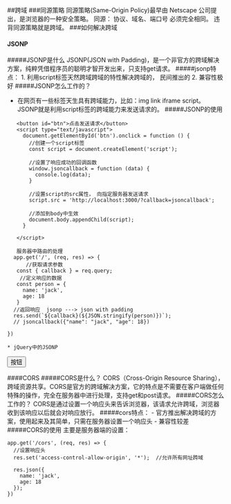 ##跨域
###同源策略
同源策略(Same-Origin Policy)最早由 Netscape 公司提出，是浏览器的一种安全策略。
同源： 协议、域名、端口号 必须完全相同。
违背同源策略就是跨域。
###如何解决跨域
#### JSONP
#####JSONP是什么
JSONP(JSON with Padding)，是一个非官方的跨域解决方案，纯粹凭借程序员的聪明才智开发出来，只支持get请求。
#####jsonp特点：
              1. 利用script标签天然跨域跨域的特性解决跨域的， 民间推出的
              2. 兼容性极好
#####JSONP怎么工作的？
 * 在网页有一些标签天生具有跨域能力，比如：img link iframe script。
JSONP就是利用script标签的跨域能力来发送请求的。
#####JSONP的使用
 ```
    <button id="btn">点击发送请求</button>
    <script type="text/javascript">
      document.getElementById('btn').onclick = function () {  
        //创建一个script标签
        const script = document.createElement('script');
        
        //设置了响应成功的回调函数
        window.jsoncallback = function (data) {
          console.log(data);
        }
        
        //设置script的src属性， 向指定服务器发送请求
        script.src = 'http://localhost:3000/?callback=jsoncallback';
        
        //添加到body中生效
        document.body.appendChild(script);
      }
    
    </script>
    
    服务器中路由的处理
   app.get('/', (req, res) => {
       //获取请求参数
    const { callback } = req.query;
     //定义响应的数据
    const person = {
      name: 'jack',
      age: 18
    }
   //返回响应  jsonp ---> json with padding
   res.send(`${callback}(${JSON.stringify(person)})`);  
   // jsoncallback({"name": "jack", "age": 18})
  
})

* jQuery中的JSONP
```

  <button id="btn">按钮</button>
  <ul id="list"></ul>
  <script type="text/javascript" src="./jquery-1.12.3.js"></script>
  <script type="text/javascript">
    window.onload = function () {
      var btn = document.getElementById('btn')
      btn.onclick = function () {
        $.getJSON("http://api.douban.com/v2/movie/in_theaters?callback=?",function (data) {
          console.log(data);
          //获取所有的电影的条目
          var subjects = data.subjects;
          //遍历电影条目
          for(var i=0 ; i<subjects.length ; i++){
            $("#list").append("<li>"+
              subjects[i].title+"<br />"+
              "<img src=\""+subjects[i].images.large+"\" >"+
              "</li>");
          }
        });
      }
    }
  </script>

####CORS
#####CORS是什么？
CORS（Cross-Origin Resource Sharing），跨域资源共享。CORS是官方的跨域解决方案，它的特点是不需要在客户端做任何特殊的操作，完全在服务器中进行处理，支持get和post请求。
#####CORS怎么工作的？
CORS是通过设置一个响应头来告诉浏览器，该请求允许跨域，浏览器收到该响应以后就会对响应放行。
#####cors特点：
        - 官方推出解决跨域的方案，使用起来及其简单，只需在服务器设置一个响应头
        - 兼容性较差
#####CORS的使用
主要是服务器端的设置：
```
app.get('/cors', (req, res) => {
  //设置响应头
  res.set('access-control-allow-origin', '*');  //允许所有网址跨域
  
  res.json({
    name: 'jack',
    age: 18
  });
})

